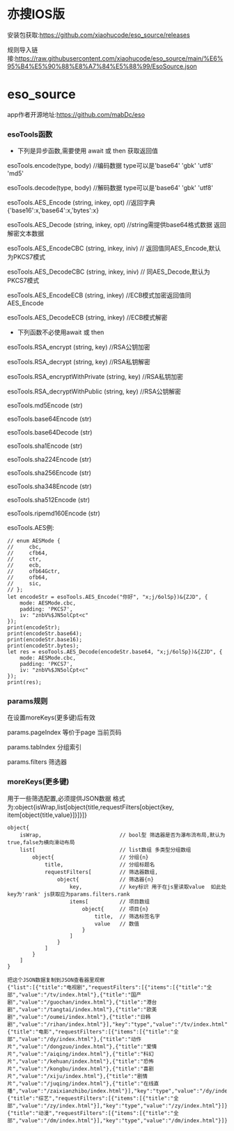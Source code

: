 # 亦搜IOS版

安装包获取:https://github.com/xiaohucode/eso_source/releases

规则导入链接:https://raw.githubusercontent.com/xiaohucode/eso_source/main/%E6%95%B4%E5%90%88%E8%A7%84%E5%88%99/EsoSource.json

# eso_source
app作者开源地址:https://github.com/mabDc/eso


### esoTools函数

- 下列是异步函数,需要使用 await 或 then 获取返回值

esoTools.encode(type, body) //编码数据 type可以是'base64' 'gbk' 'utf8' 'md5'

esoTools.decode(type, body) //解码数据 type可以是'base64' 'gbk' 'utf8'

esoTools.AES_Encode (string, inkey, opt) //返回字典{'base16':x,'base64':x,'bytes':x}

esoTools.AES_Decode (string, inkey, opt) //string需提供base64格式数据 返回解密文本数据

esoTools.AES_EncodeCBC (string, inkey, iniv) // 返回值同AES_Encode,默认为PKCS7模式

esoTools.AES_DecodeCBC (string, inkey, iniv) // 同AES_Decode,默认为PKCS7模式

esoTools.AES_EncodeECB (string, inkey) //ECB模式加密返回值同AES_Encode

esoTools.AES_DecodeECB (string, inkey) //ECB模式解密

- 下列函数不必使用await 或 then

esoTools.RSA_encrypt (string, key) //RSA公钥加密

esoTools.RSA_decrypt (string, key) //RSA私钥解密

esoTools.RSA_encryptWithPrivate (string, key) //RSA私钥加密

esoTools.RSA_decryptWithPublic (string, key) //RSA公钥解密

esoTools.md5Encode (str)

esoTools.base64Encode (str)

esoTools.base64Decode (str)

esoTools.sha1Encode (str)

esoTools.sha224Encode (str)

esoTools.sha256Encode (str)

esoTools.sha348Encode (str)

esoTools.sha512Encode (str)

esoTools.ripemd160Encode (str)


esoTools.AES例:
```
// enum AESMode {
//     cbc,
//     cfb64,
//     ctr,
//     ecb,
//     ofb64Gctr,
//     ofb64,
//     sic,
// };
let encodeStr = esoTools.AES_Encode("你好", "x;j/6olSp})&{ZJD", {
    mode: AESMode.cbc,
    padding: 'PKCS7',
    iv: "znbV%$JN5olCpt<c"
});
print(encodeStr);
print(encodeStr.base64);
print(encodeStr.base16);
print(encodeStr.bytes);
let res = esoTools.AES_Decode(encodeStr.base64, "x;j/6olSp})&{ZJD", {
    mode: AESMode.cbc,
    padding: 'PKCS7',
    iv: "znbV%$JN5olCpt<c"
});
print(res);
```
### params规则
在设置moreKeys(更多键)后有效

params.pageIndex    等价于page 当前页码

params.tabIndex     分组索引

params.filters      筛选器

### moreKeys(更多键)
用于一些筛选配置,必须提供JSON数据 格式为:object{isWrap<bool>,list[object{title,requestFilters[object{key, item[object{title,value}]}]}]}
```
object{
    isWrap,                         // bool型 筛选器是否为瀑布流布局,默认为true,false为横向滑动布局
    list[                           // list数组 多类型分组数组
        object{                     // 分组{n}
            title,                  // 分组标题名
            requestFilters[         // 筛选器数组,
                object{             // 筛选器{n}
                    key,            // key标识 用于在js里读取value  如此处key为'rank' js获取应为params.filters.rank
                    items[          // 项目数组 
                        object{     // 项目{n}
                            title,  // 筛选标签名字
                            value   // 数值
                        }
                    ] 
                }
            ]
        }
    ]
}
```
```
把这个JSON数据复制到JSON查看器里观察
{"list":[{"title":"电视剧","requestFilters":[{"items":[{"title":"全部","value":"/tv/index.html"},{"title":"国产剧","value":"/guochan/index.html"},{"title":"港台剧","value":"/tangtai/index.html"},{"title":"欧美剧","value":"/oumei/index.html"},{"title":"日韩剧","value":"/rihan/index.html"}],"key":"type","value":"/tv/index.html"}]},{"title":"电影","requestFilters":[{"items":[{"title":"全部","value":"/dy/index.html"},{"title":"动作片","value":"/dongzuo/index.html"},{"title":"爱情片","value":"/aiqing/index.html"},{"title":"科幻片","value":"/kehuan/index.html"},{"title":"恐怖片","value":"/kongbu/index.html"},{"title":"喜剧片","value":"/xiju/index.html"},{"title":"剧情片","value":"/juqing/index.html"},{"title":"在线直播","value":"/zaixianzhibo/index.html"}],"key":"type","value":"/dy/index.html"}]},{"title":"综艺","requestFilters":[{"items":[{"title":"全部","value":"/zy/index.html"}],"key":"type","value":"/zy/index.html"}]},{"title":"动漫","requestFilters":[{"items":[{"title":"全部","value":"/dm/index.html"}],"key":"type","value":"/dm/index.html"}]}]}
```

